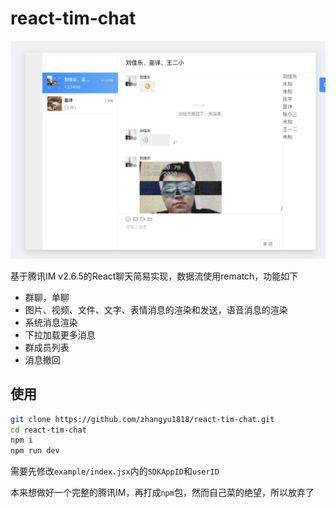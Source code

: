 # react-tim-chat

![preview](./preview.png)

基于腾讯IM v2.6.5的React聊天简易实现，数据流使用rematch，功能如下

- 群聊，单聊
- 图片、视频、文件、文字、表情消息的渲染和发送，语音消息的渲染
- 系统消息渲染
- 下拉加载更多消息
- 群成员列表
- 消息撤回

## 使用

``` sh
git clone https://github.com/zhangyu1818/react-tim-chat.git
cd react-tim-chat
npm i
npm run dev
```

需要先修改`example/index.jsx`内的`SDKAppID`和`userID`

本来想做好一个完整的腾讯IM，再打成`npm`包，然而自己菜的绝望，所以放弃了